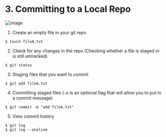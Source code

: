 # 3. Committing to a Local Repo
![image](https://github.com/alexlee2000/useful_git_commands/assets/43845085/65f41dde-f5fe-4f9c-a891-fbf6b0924dc5)

1. Create an empty file in your git repo
```
$ touch fileA.txt
```

2. Check for any changes in the repo (Checking whether a file is staged or is still untracked)
```
$ git status
```

3. Staging files that you want to commit
```
$ git add fileA.txt
```

4. Committing staged files (```-m``` Is an optional flag that will allow you to put in a commit message)
```
$ git commit -m "add fileA.txt"
```

5. View commit history
```
$ git log
$ git log --oneline
```
